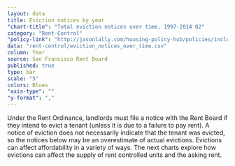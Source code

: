 ```yaml
---
layout: data
title: Eviction notices by year
"chart-title": "Total eviction notices over time, 1997-2014 Q2"
category: "Rent-Control"
"policy-link": "http://jasonlally.com/housing-policy-hub/policies/inclusionary-housing/"
data: "rent-control/eviction_notices_over_time.csv"
column: Year
source: San Francisco Rent Board
published: true
type: bar
scale: "5"
colors: Blues
"axis-type": ""
"y-format": ","
---
```


Under the Rent Ordinance, landlords must file a notice with the Rent Board if they intend to evict a tenant (unless it is due to a failure to pay rent). A notice of eviction does not necessarily indicate that the tenant was evicted, so the notices below may be an overestimate of actual evictions. Evictions can affect affordability in a variety of ways. The next charts explore how evictions can affect the supply of rent controlled units and the asking rent.